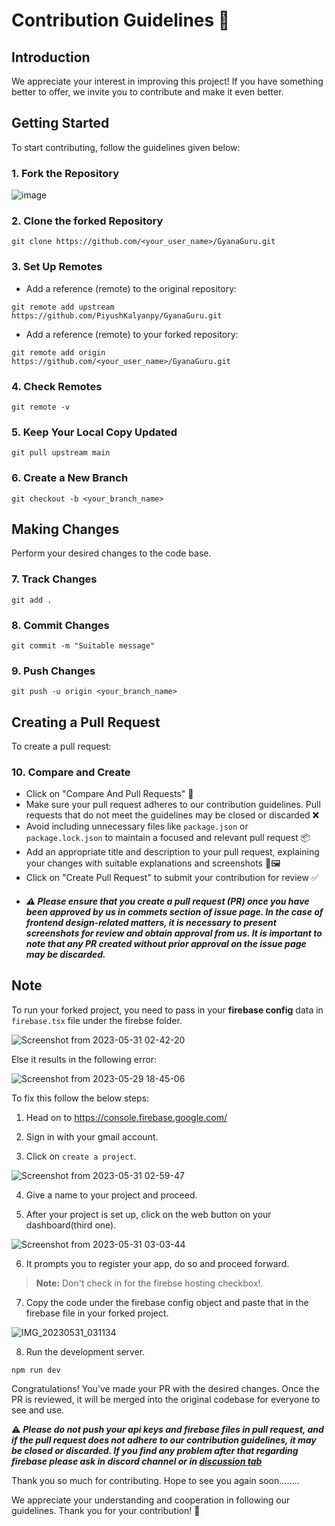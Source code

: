 # Contribution Guidelines 🌟

## Introduction

We appreciate your interest in improving this project! If you have something better to offer, we invite you to contribute and make it even better.

## Getting Started

To start contributing, follow the guidelines given below:

### 1. Fork the Repository

![image](https://github.com/PiyushKalyanpy/GyanaGuru/assets/79275157/fc349786-a757-43ea-8c04-00b1e4af5f1a)

### 2. Clone the forked Repository

```
git clone https://github.com/<your_user_name>/GyanaGuru.git
```

### 3. Set Up Remotes

- Add a reference (remote) to the original repository:

```
git remote add upstream https://github.com/PiyushKalyanpy/GyanaGuru.git
```

- Add a reference (remote) to your forked repository:

```
git remote add origin https://github.com/<your_user_name>/GyanaGuru.git
```

### 4. Check Remotes

```
git remote -v
```

### 5. Keep Your Local Copy Updated

```
git pull upstream main
```

### 6. Create a New Branch

```
git checkout -b <your_branch_name>
```

## Making Changes

Perform your desired changes to the code base.

### 7. Track Changes

```
git add .
```

### 8. Commit Changes

```
git commit -m "Suitable message"
```

### 9. Push Changes

```
git push -u origin <your_branch_name>
```

## Creating a Pull Request

To create a pull request:

### 10. Compare and Create

- Click on "Compare And Pull Requests" 🔄
- Make sure your pull request adheres to our contribution guidelines. Pull requests that do not meet the guidelines may be closed or discarded ❌
- Avoid including unnecessary files like `package.json` or `package.lock.json` to maintain a focused and relevant pull request 📦
- Add an appropriate title and description to your pull request, explaining your changes with suitable explanations and screenshots 📝🖼️
- Click on "Create Pull Request" to submit your contribution for review ✅
- ##### ⚠️ Please ensure that you create a pull request (PR) once you have been approved by us in commets section of issue page. In the case of frontend design-related matters, it is necessary to present screenshots for review and obtain approval from us. It is important to note that any PR created without prior approval on the issue page may be discarded.

## Note

To run your forked project, you need to pass in your **firebase config** data in `firebase.tsx` file under the firebse folder.

![Screenshot from 2023-05-31 02-42-20](https://github.com/PiyushKalyanpy/GyanaGuru/assets/119070798/417dbf83-b823-4f01-bf1f-45eaa622f1e1)

Else it results in the following error:

![Screenshot from 2023-05-29 18-45-06](https://github.com/PiyushKalyanpy/GyanaGuru/assets/119070798/d94e0911-4844-4854-9170-1fa37856b595)

To fix this follow the below steps:

1. Head on to https://console.firebase.google.com/

2. Sign in with your gmail account.

3. Click on `create a project`.

![Screenshot from 2023-05-31 02-59-47](https://github.com/PiyushKalyanpy/GyanaGuru/assets/119070798/4873067a-91cd-4b2c-9759-4c0fb14cbec8)

4. Give a name to your project and proceed.

5. After your project is set up, click on the web button on your dashboard(third one).

![Screenshot from 2023-05-31 03-03-44](https://github.com/PiyushKalyanpy/GyanaGuru/assets/119070798/44439867-cc60-40d7-874d-835dc80f973f)

6. It prompts you to register your app, do so and proceed forward.

> **Note:** Don't check in for the firebse hosting checkbox!.

7. Copy the code under the firebase config object and paste that in the firebase file in your forked project.

![IMG_20230531_031134](https://github.com/PiyushKalyanpy/GyanaGuru/assets/119070798/c0190b10-8f46-4326-bdc9-4846e050be08)

8. Run the development server.

```
npm run dev
```

Congratulations! You've made your PR with the desired changes. Once the PR is reviewed, it will be merged into the original codebase for everyone to see and use.

⚠️ **_Please do not push your api keys and firebase files in pull request, and if the pull request does not adhere to our contribution guidelines, it may be closed or discarded.
If you find any problem after that regarding firebase please ask in discord channel or in [discussion tab](https://github.com/PiyushKalyanpy/GyanaGuru/discussions/54)_**

Thank you so much for contributing. Hope to see you again soon........

We appreciate your understanding and cooperation in following our guidelines. Thank you for your contribution! 🙌

